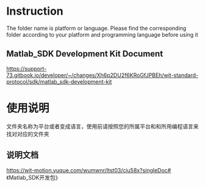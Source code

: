 # Instruction

The folder name is platform or language. Please find the corresponding folder according to your platform and programming language before using it

## Matlab_SDK Development Kit Document

https://support-73.gitbook.io/developer/~/changes/Xh6p2DU2f6KRoGfJPBEh/wit-standard-protocol/sdk/matlab_sdk-development-kit

# 使用说明

文件夹名称为平台或者变成语言，使用前请按照您的所属平台和和所用编程语言来找对对应的文件夹

## 说明文档

https://wit-motion.yuque.com/wumwnr/ltst03/ciu58x?singleDoc# 《Matlab_SDK开发包》
